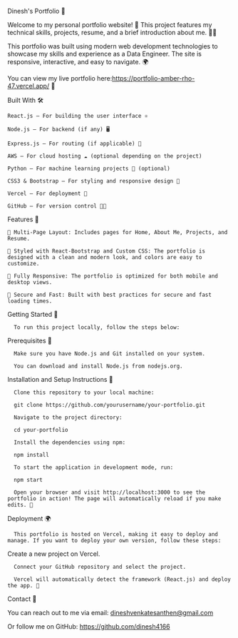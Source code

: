 Dinesh's Portfolio 🚀

Welcome to my personal portfolio website! 🌟 This project features my technical skills, projects, resume, and a brief introduction about me. 👨‍💻

This portfolio was built using modern web development technologies to showcase my skills and experience as a Data Engineer. The site is responsive, interactive, and easy to navigate. 🌍

You can view my live portfolio here:https://portfolio-amber-rho-47.vercel.app/ 🚀

Built With 🛠️

    React.js – For building the user interface ⚛️
    
    Node.js – For backend (if any) 🖥️
    
    Express.js – For routing (if applicable) 🚦
    
    AWS – For cloud hosting ☁️ (optional depending on the project)
    
    Python – For machine learning projects 🤖 (optional)
    
    CSS3 & Bootstrap – For styling and responsive design 🎨
    
    Vercel – For deployment 🚀
    
    GitHub – For version control 🧑‍💻

Features 🌟

    📖 Multi-Page Layout: Includes pages for Home, About Me, Projects, and Resume.
    
    🎨 Styled with React-Bootstrap and Custom CSS: The portfolio is designed with a clean and modern look, and colors are easy to customize.
    
    📱 Fully Responsive: The portfolio is optimized for both mobile and desktop views.
    
    🔐 Secure and Fast: Built with best practices for secure and fast loading times.

Getting Started 🚀

      To run this project locally, follow the steps below:

Prerequisites 🔧

      Make sure you have Node.js and Git installed on your system.
    
      You can download and install Node.js from nodejs.org.

Installation and Setup Instructions 📝

      Clone this repository to your local machine:
      
      git clone https://github.com/yourusername/your-portfolio.git
      
      Navigate to the project directory:
      
      cd your-portfolio
      
      Install the dependencies using npm:
      
      npm install
      
      To start the application in development mode, run:
      
      npm start
      
      Open your browser and visit http://localhost:3000 to see the portfolio in action! The page will automatically reload if you make edits. 🔄

Deployment 🌍

      This portfolio is hosted on Vercel, making it easy to deploy and manage. If you want to deploy your own version, follow these steps:

Create a new project on Vercel.

      Connect your GitHub repository and select the project.
      
      Vercel will automatically detect the framework (React.js) and deploy the app. 🚀

Contact 📧

  You can reach out to me via email: dineshvenkatesanthen@gmail.com
  
  Or follow me on GitHub: https://github.com/dinesh4166
